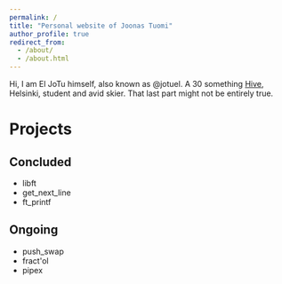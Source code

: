 ```yaml
---
permalink: /
title: "Personal website of Joonas Tuomi"
author_profile: true
redirect_from: 
  - /about/
  - /about.html
---
```


Hi, I am El JoTu himself, also known as @jotuel. 
A 30 something [Hive](https://hive.fi),  Helsinki, student and avid skier. That last part might not be entirely true.

Projects
======
## Concluded 
 * libft
 * get_next_line
 * ft_printf

## Ongoing 
 * push_swap
 * fract'ol
 * pipex


